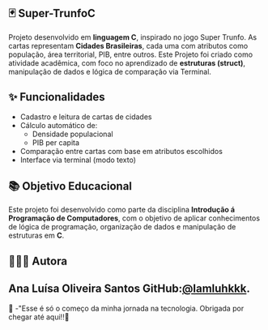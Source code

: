 ## 🃏 Super-TrunfoC
Projeto desenvolvido em **linguagem C**, inspirado no jogo Super Trunfo. As cartas representam **Cidades Brasileiras**, cada uma com atributos como população, área territorial, PIB, entre outros.
Este Projeto foi criado como atividade acadêmica, com foco no aprendizado de **estruturas (struct)**, manipulação de dados e lógica de comparação via Terminal.
## ✨ Funcionalidades
- Cadastro e leitura de cartas de cidades
- Cálculo automático de:
  - Densidade populacional
  - PIB per capita
- Comparação entre cartas com base em atributos escolhidos
- Interface via terminal (modo texto)
## 📚 Objetivo Educacional 
Este projeto foi desenvolvido como parte da disciplina **Introdução á Programação de Computadores**, com o objetivo de aplicar conhecimentos de lógica de programação, organização de dados e manipulação de estruturas em **C**.
## 👩🏻‍💻 Autora
Ana Luísa Oliveira Santos
GitHub:[@Iamluhkkk](https://github.com/Iamluhkkk).
---
📝 -"Esse é só o começo da minha jornada na tecnologia. Obrigada por chegar até aqui!!💙
